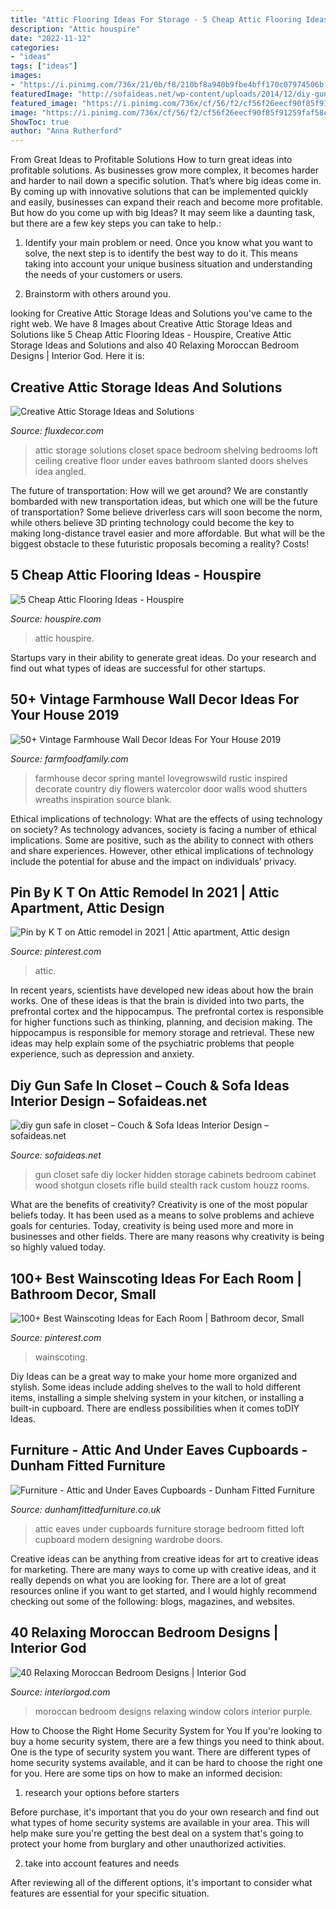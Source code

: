 ```yaml
---
title: "Attic Flooring Ideas For Storage - 5 Cheap Attic Flooring Ideas"
description: "Attic houspire"
date: "2022-11-12"
categories:
- "ideas"
tags: ["ideas"]
images:
- "https://i.pinimg.com/736x/21/0b/f8/210bf8a940b9fbe4bff170c07974506b.jpg"
featuredImage: "http://sofaideas.net/wp-content/uploads/2014/12/diy-gun-safe-in-closet.jpg"
featured_image: "https://i.pinimg.com/736x/cf/56/f2/cf56f26eecf90f85f91259faf58cd297--attic-renovation-attic-ideas.jpg"
image: "https://i.pinimg.com/736x/cf/56/f2/cf56f26eecf90f85f91259faf58cd297--attic-renovation-attic-ideas.jpg"
ShowToc: true
author: "Anna Rutherford"
---
```



From Great Ideas to Profitable Solutions
How to turn great ideas into profitable solutions. As businesses grow more complex, it becomes harder and harder to nail down a specific solution. That’s where big ideas come in. By coming up with innovative solutions that can be implemented quickly and easily, businesses can expand their reach and become more profitable.
But how do you come up with big Ideas? It may seem like a daunting task, but there are a few key steps you can take to help.:

1) Identify your main problem or need. Once you know what you want to solve, the next step is to identify the best way to do it. This means taking into account your unique business situation and understanding the needs of your customers or users.

2) Brainstorm with others around you.

	

		
looking for Creative Attic Storage Ideas and Solutions you've came to the right web. We have 8 Images about Creative Attic Storage Ideas and Solutions like 5 Cheap Attic Flooring Ideas - Houspire, Creative Attic Storage Ideas and Solutions and also 40 Relaxing Moroccan Bedroom Designs | Interior God. Here it is:
		
    
## Creative Attic Storage Ideas And Solutions

<img loading=lazy src="http://fluxdecor.com/wp-content/uploads/2015/09/1-attic-storage-ideas-solutions.jpg" onerror="this.onerror=null;this.src='https://tse4.mm.bing.net/th?id=OIP.3UIQnDoSt_18JUFgH5YNggHaJ4&amp;pid=15.1';" alt="Creative Attic Storage Ideas and Solutions">

_Source: fluxdecor.com_

>attic storage solutions closet space bedroom shelving bedrooms loft ceiling creative floor under eaves bathroom slanted doors shelves idea angled. 

	

The future of transportation: How will we get around?
We are constantly bombarded with new transportation ideas, but which one will be the future of transportation? Some believe driverless cars will soon become the norm, while others believe 3D printing technology could become the key to making long-distance travel easier and more affordable. But what will be the biggest obstacle to these futuristic proposals becoming a reality? Costs!

    
## 5 Cheap Attic Flooring Ideas - Houspire

<img loading=lazy src="https://houspire.com/wp-content/uploads/2021/05/cheap-attic-flooring-ideas-1.jfif" onerror="this.onerror=null;this.src='https://tse1.mm.bing.net/th?id=OIP.BlB9c3rnz645eXJndqg2wgHaLH&amp;pid=15.1';" alt="5 Cheap Attic Flooring Ideas - Houspire">

_Source: houspire.com_

>attic houspire. 

	

Startups vary in their ability to generate great ideas. Do your research and find out what types of ideas are successful for other startups.

    
## 50+ Vintage Farmhouse Wall Decor Ideas For Your House 2019

<img loading=lazy src="https://i0.wp.com/farmfoodfamily.com/wp-content/uploads/2018/05/02-farmhouse-wall-decor-ideas.jpg?resize=600%2C884&amp;ssl=1" onerror="this.onerror=null;this.src='https://tse3.mm.bing.net/th?id=OIP.Xl9idBTQAM4TniUHLtdVMgHaK6&amp;pid=15.1';" alt="50+ Vintage Farmhouse Wall Decor Ideas For Your House 2019">

_Source: farmfoodfamily.com_

>farmhouse decor spring mantel lovegrowswild rustic inspired decorate country diy flowers watercolor door walls wood shutters wreaths inspiration source blank. 

	

Ethical implications of technology: What are the effects of using technology on society?
As technology advances, society is facing a number of ethical implications. Some are positive, such as the ability to connect with others and share experiences. However, other ethical implications of technology include the potential for abuse and the impact on individuals’ privacy.

    
## Pin By K T On Attic Remodel In 2021 | Attic Apartment, Attic Design

<img loading=lazy src="https://i.pinimg.com/736x/cf/56/f2/cf56f26eecf90f85f91259faf58cd297--attic-renovation-attic-ideas.jpg" onerror="this.onerror=null;this.src='https://tse1.mm.bing.net/th?id=OIP.eT9L-6fB5aXwzwNTGitFwwHaFj&amp;pid=15.1';" alt="Pin by K T on Attic remodel in 2021 | Attic apartment, Attic design">

_Source: pinterest.com_

>attic. 

	

In recent years, scientists have developed new ideas about how the brain works. One of these ideas is that the brain is divided into two parts, the prefrontal cortex and the hippocampus. The prefrontal cortex is responsible for higher functions such as thinking, planning, and decision making. The hippocampus is responsible for memory storage and retrieval. These new ideas may help explain some of the psychiatric problems that people experience, such as depression and anxiety.

    
## Diy Gun Safe In Closet – Couch &amp; Sofa Ideas Interior Design – Sofaideas.net

<img loading=lazy src="http://sofaideas.net/wp-content/uploads/2014/12/diy-gun-safe-in-closet.jpg" onerror="this.onerror=null;this.src='https://tse2.mm.bing.net/th?id=OIP.bpC6oPzaN2UuRXlLWxdSygHaJ4&amp;pid=15.1';" alt="diy gun safe in closet – Couch &amp; Sofa Ideas Interior Design – sofaideas.net">

_Source: sofaideas.net_

>gun closet safe diy locker hidden storage cabinets bedroom cabinet wood shotgun closets rifle build stealth rack custom houzz rooms. 

	

What are the benefits of creativity?
Creativity is one of the most popular beliefs today. It has been used as a means to solve problems and achieve goals for centuries. Today, creativity is being used more and more in businesses and other fields. There are many reasons why creativity is being so highly valued today.

    
## 100+ Best Wainscoting Ideas For Each Room | Bathroom Decor, Small

<img loading=lazy src="https://i.pinimg.com/736x/21/0b/f8/210bf8a940b9fbe4bff170c07974506b.jpg" onerror="this.onerror=null;this.src='https://tse4.mm.bing.net/th?id=OIP.17quH3tlIFXRgLhXXZnb4gHaLG&amp;pid=15.1';" alt="100+ Best Wainscoting Ideas for Each Room | Bathroom decor, Small">

_Source: pinterest.com_

>wainscoting. 

	

Diy Ideas can be a great way to make your home more organized and stylish. Some ideas include adding shelves to the wall to hold different items, installing a simple shelving system in your kitchen, or installing a built-in cupboard. There are endless possibilities when it comes toDIY Ideas.

    
## Furniture - Attic And Under Eaves Cupboards - Dunham Fitted Furniture

<img loading=lazy src="http://dunhamfittedfurniture.co.uk/wp-content/uploads/2014/01/home-office-cupboard-attic3.jpg" onerror="this.onerror=null;this.src='https://tse3.mm.bing.net/th?id=OIP.U7spiQFOQSOZcwh7xRfuRAHaJ4&amp;pid=15.1';" alt="Furniture - Attic and Under Eaves Cupboards - Dunham Fitted Furniture">

_Source: dunhamfittedfurniture.co.uk_

>attic eaves under cupboards furniture storage bedroom fitted loft cupboard modern designing wardrobe doors. 

	

Creative ideas can be anything from creative ideas for art to creative ideas for marketing. There are many ways to come up with creative ideas, and it really depends on what you are looking for. There are a lot of great resources online if you want to get started, and I would highly recommend checking out some of the following: blogs, magazines, and websites.

    
## 40 Relaxing Moroccan Bedroom Designs | Interior God

<img loading=lazy src="http://interiorgod.com/wp-content/uploads/2016/06/moroccan-bedroom-design-ideas.jpg" onerror="this.onerror=null;this.src='https://tse3.mm.bing.net/th?id=OIP.PJdevC3lBkFJ8qEUniiMPwHaLV&amp;pid=15.1';" alt="40 Relaxing Moroccan Bedroom Designs | Interior God">

_Source: interiorgod.com_

>moroccan bedroom designs relaxing window colors interior purple. 

	

How to Choose the Right Home Security System for You
If you're looking to buy a home security system, there are a few things you need to think about. One is the type of security system you want. There are different types of home security systems available, and it can be hard to choose the right one for you. Here are some tips on how to make an informed decision: 
1. research your options before starters

Before purchase, it's important that you do your own research and find out what types of home security systems are available in your area. This will help make sure you're getting the best deal on a system that's going to protect your home from burglary and other unauthorized activities. 

2. take into account features and needs

After reviewing all of the different options, it's important to consider what features are essential for your specific situation.

